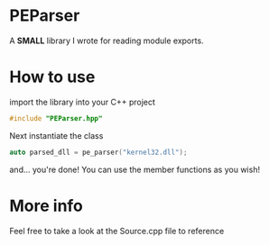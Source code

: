 # PEParser
A **SMALL** library I wrote for reading module exports.

# How to use
import the library into your C++ project

```c++
#include "PEParser.hpp"
```

Next instantiate the class
```c++
auto parsed_dll = pe_parser("kernel32.dll");
```
and... you're done!
You can use the member functions as you wish!

# More info

Feel free to take a look at the Source.cpp file to reference
